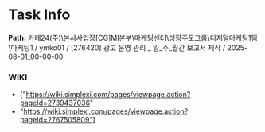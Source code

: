 # Task Info

**Path:** 카페24(주)\본사사업장\[CG]MI본부\마케팅센터\성장주도그룹\디지털마케팅1팀\마케팅1 / ymko01 / [276420] 광고 운영 관리 _ 일_주_월간 보고서 제작 / 2025-08-01_00-00-00

### WIKI
- ["https://wiki.simplexi.com/pages/viewpage.action?pageId=2739437036"
- "https://wiki.simplexi.com/pages/viewpage.action?pageId=2767505809"]


